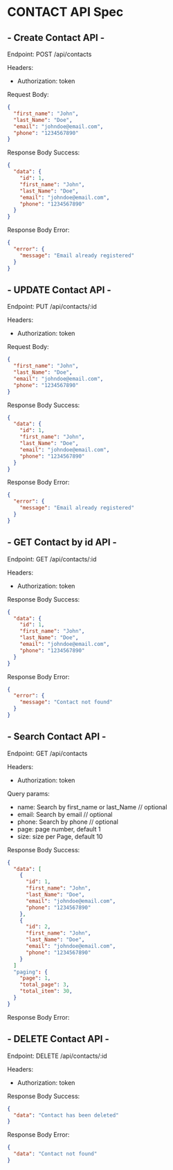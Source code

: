 # CONTACT API Spec

## - Create Contact API -

Endpoint: POST /api/contacts

Headers:

- Authorization: token

Request Body:

```json
{
  "first_name": "John",
  "last_Name": "Doe",
  "email": "johndoe@email.com",
  "phone": "1234567890"
}
```

Response Body Success:

```json
{
  "data": {
    "id": 1,
    "first_name": "John",
    "last_Name": "Doe",
    "email": "johndoe@email.com",
    "phone": "1234567890"
  }
}
```

Response Body Error:

```json
{
  "error": {
    "message": "Email already registered"
  }
}
```

## - UPDATE Contact API -

Endpoint: PUT /api/contacts/:id

Headers:

- Authorization: token

Request Body:

```json
{
  "first_name": "John",
  "last_Name": "Doe",
  "email": "johndoe@email.com",
  "phone": "1234567890"
}
```

Response Body Success:

```json
{
  "data": {
    "id": 1,
    "first_name": "John",
    "last_Name": "Doe",
    "email": "johndoe@email.com",
    "phone": "1234567890"
  }
}
```

Response Body Error:

```json
{
  "error": {
    "message": "Email already registered"
  }
}
```

## - GET Contact by id API -

Endpoint: GET /api/contacts/:id

Headers:

- Authorization: token

Response Body Success:

```json
{
  "data": {
    "id": 1,
    "first_name": "John",
    "last_Name": "Doe",
    "email": "johndoe@email.com",
    "phone": "1234567890"
  }
}
```

Response Body Error:

```json
{
  "error": {
    "message": "Contact not found"
  }
}
```

## - Search Contact API -

Endpoint: GET /api/contacts

Headers:

- Authorization: token

Query params:

- name: Search by first_name or last_Name // optional
- email: Search by email // optional
- phone: Search by phone // optional
- page: page number, default 1
- size: size per Page, default 10

Response Body Success:

```json
{
  "data": [
    {
      "id": 1,
      "first_name": "John",
      "last_Name": "Doe",
      "email": "johndoe@email.com",
      "phone": "1234567890"
    },
    {
      "id": 2,
      "first_name": "John",
      "last_Name": "Doe",
      "email": "johndoe@email.com",
      "phone": "1234567890"
    }
  ]
  "paging": {
    "page": 1,
    "total_page": 3,
    "total_item": 30,
  }
}
```

Response Body Error:

## - DELETE Contact API -

Endpoint: DELETE /api/contacts/:id

Headers:

- Authorization: token

Response Body Success:

```json
{
  "data": "Contact has been deleted"
}
```

Response Body Error:

```json
{
  "data": "Contact not found"
}
```
